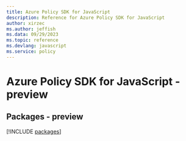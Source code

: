 ```yaml
---
title: Azure Policy SDK for JavaScript
description: Reference for Azure Policy SDK for JavaScript
author: xirzec
ms.author: jeffish
ms.data: 09/29/2023
ms.topic: reference
ms.devlang: javascript
ms.service: policy
---
```

# Azure Policy SDK for JavaScript - preview
## Packages - preview
[!INCLUDE [packages](policy-index.md)]
